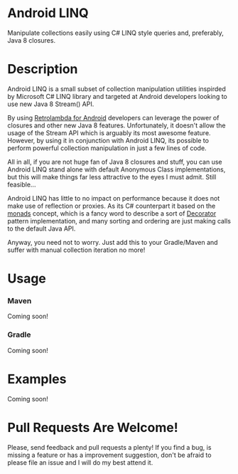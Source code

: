 # Android LINQ
Manipulate collections easily using C# LINQ style queries and, preferably, Java 8 closures.

# Description

Android LINQ is a small subset of collection manipulation utilities inspirded by Microsoft C# LINQ library and targeted at Android developers looking to use new Java 8 Stream() API. 

By using [Retrolambda for Android](https://github.com/evant/gradle-retrolambda) developers can leverage the power of closures and other new Java 8 features. Unfortunately, it doesn't allow the usage of the Stream API which is arguably its most awesome feature. However, by using it in conjunction with Android LINQ, its possible to perform powerful collection manipulation in just a few lines of code. 

All in all, if you are not huge fan of Java 8 closures and stuff, you can use Android LINQ stand alone with default Anonymous Class implementations, but this will make things far less attractive to the eyes I must admit. Still feasible...

Android LINQ has little to no impact on performance because it does not make use of reflection or proxies. As its C# counterpart it based on the [monads](http://en.wikipedia.org/wiki/Monad_(functional_programming)) concept, which is a fancy word to describe a sort of [Decorator](http://en.wikipedia.org/wiki/Decorator_pattern) pattern implementation, and many sorting and ordering are just making calls to the default Java API.

Anyway, you need not to worry. Just add this to your Gradle/Maven and suffer with manual collection iteration no more!

# Usage

### Maven

Coming soon!

### Gradle

Coming soon!

# Examples

Coming soon!

# Pull Requests Are Welcome!

Please, send feedback and pull requests a plenty! 
If you find a bug, is missing a feature or has a improvement suggestion, don't be afraid to please file an issue and I will do my best attend it.
